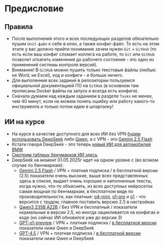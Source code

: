 # Предисловие

## Правила

- После выполнения этого и всех последующих разделов обязательно пушим `Unit-файл` к себе в клон, а также конфиг-файл. То есть на этом этапе у вас должно прийти понимание зачем нужен `Git` + `GitHub` (то есть если ваш конфиг сломает коллега на работе, то `Git` или `GitHub` позволит откатить изменения до рабочего состояния - это одно из применений системы контроля версий).
- Внимание! В `GitHub` можно пушить только текстовые файлы (любые: не Word, не Excel), код и конфиги - и больше ничего.
- Для выполенния всех заданий в репозитории пользуемся официальной документацией ПО на `GitHub` (в основном там прописаны Docker файлы на запуск и всегда есть конфиги).
- Сначала думаем над каждым заданием в разделе `Tasks` не менее, чем 40 минут, если не можем понять ошибку или работу какого-то инструмента и только потом идем в шпаргалку!

## ИИ на курсе

- На курсе в качестве доступного для всех ИИ без VPN [будем использовать DeepSeek](https://chat.deepseek.com/) либо [Qwen](https://chat.qwen.ai/), а с VPN - это [Gemini 2.5 Flash](https://gemini.google.com/)
- Кстати говоря DeepSeek - это теперь [новый ИИ для автомобилей BMW](https://www.ixbt.com/news/2025/04/27/stalo-izvestno-kak-budet-rabotat-deepseek-v-bmw.html)
- [Смотрим таблицу бенчмарков ИИ здесь](https://llm-stats.com/)
- DeepSeek на момент 01.05.2025г идет на одном уровне с (во всяком случае по бенчмаркам):
   - [Gemini 2.5 Flash](https://llm-stats.com/models/gemini-2.5-flash) / VPN + платная подписка / в бесплатной версии (2.5) показатели очень высокие, выше всех представленных здесь в списке, выдает очень хорошие и наполненные тексты, когда нужно, что-то объяснить, из всех доступных нейросеток самая мощная по бенчмаркам, в бесплатном виде по производительности, как платные: [o4-mini](https://llm-stats.com/models/o4-mini), [o1-pro](https://llm-stats.com/models/o1-pro) и [o1](https://llm-stats.com/models/o1-2024-12-17) - что версится с трудом, главное поставить версию 2.5 в настройках
   - [Qwen3 235B A22B](https://llm-stats.com/models/qwen3-235b-a22b) / Без VPN и бесплатный / показатели нормальные в версии 2.5, но иногда зацикливается на конфигах и коде (но сейчас ИИ обновился уже до версии 3)
   - [GPT-o1-preview](https://llm-stats.com/models/o1-preview) / VPN + платная подписка / [в бесплатной версии](https://llm-stats.com/models/gpt-4o-mini-2024-07-18) показатели ниже Qwen и DeepSeek
   - [GPT-4.5](https://llm-stats.com/models/gpt-4.5) / VPN + платная подписка / [в бесплатной версии](https://llm-stats.com/models/gpt-4o-mini-2024-07-18) показатели ниже Qwen и DeepSeek
